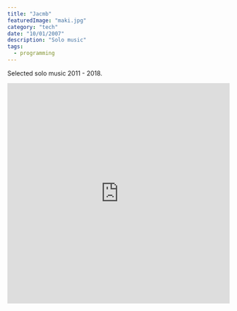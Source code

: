 ```yaml
---
title: "Jacmb"
featuredImage: "maki.jpg"
category: "tech"
date: "10/01/2007"
description: "Solo music"
tags:
  - programming
---
```


Selected solo music 2011 - 2018.

<iframe width="100%" height="500" scrolling="yes" frameborder="no" src="https://w.soundcloud.com/player/?url=https%3A//api.soundcloud.com/playlists/357480211&color=%23ff5500&auto_play=false&hide_related=true&show_comments=true&show_user=true&show_reposts=false&show_teaser=false&visual=false"></iframe>
